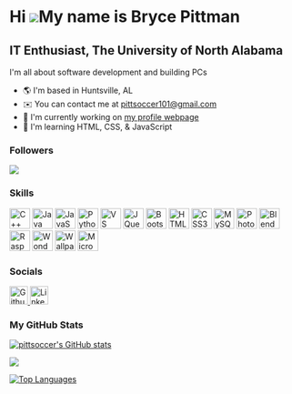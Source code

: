 Hi ![](https://user-images.githubusercontent.com/18350557/176309783-0785949b-9127-417c-8b55-ab5a4333674e.gif)My name is Bryce Pittman
=====================================================================================================================================

IT Enthusiast, The University of North Alabama
----------------------------------------------

I'm all about software development and building PCs

* 🌎  I'm based in Huntsville, AL
* ✉️  You can contact me at [pittsoccer101@gmail.com](mailto:pittsoccer101@gmail.com)
* 🚀  I'm currently working on [my profile webpage](http://pittsoccer.github.io/pittsoccer/)
* 🧠  I'm learning HTML, CSS, & JavaScript

<!-- Profile Visits -->
### Followers

<!-- Follower Count -->
<a href="https://www.github.com/pittsoccer" target="_blank" rel="noreferrer"><img
src="https://img.shields.io/github/followers/pittsoccer?logo=github&style=for-the-badge&color=45bbff&labelColor=000000" /></a>

<!-- Profile Views (removed) -->
<!--
<a align="left"> <img src="https://komarev.com/ghpvc/?username=pittsoccer&label=Profile%20views&color=45bbff&slabelColor=000000" alt="pittsoccer" /></a>
-->

<!-- Skills -->
### Skills

<p align="left">
<!-- C++ -->
<a href="https://docs.microsoft.com/en-us/cpp/?view=msvc-170" target="_blank" rel="noreferrer">
<img src="https://raw.githubusercontent.com/danielcranney/readme-generator/main/public/icons/skills/cplusplus-colored.svg" width="36" height="36" alt="C++" title="C++"/></a>
<!-- Java -->
<a href="https://www.oracle.com/java/" target="_blank" rel="noreferrer">
<img src="https://raw.githubusercontent.com/danielcranney/readme-generator/main/public/icons/skills/java-colored.svg" width="36" height="36" alt="Java" title="Java"/></a>
<!-- Javascript -->
<a href="https://developer.mozilla.org/en-US/docs/Web/JavaScript" target="_blank" rel="noreferrer">
<img src="https://raw.githubusercontent.com/danielcranney/readme-generator/main/public/icons/skills/javascript-colored.svg" width="36" height="36" alt="JavaScript" title="JavaScript"/></a>
<!-- Python -->
<a href="https://www.python.org/" target="_blank" rel="noreferrer">
<img src="https://raw.githubusercontent.com/danielcranney/readme-generator/main/public/icons/skills/python-colored.svg" width="36" height="36" alt="Python" title="Python"/></a>
<!-- Visual Studio Code -->
<a href="https://code.visualstudio.com/" target="_blank" rel="noreferrer">
<img src="https://raw.githubusercontent.com/danielcranney/readme-generator/main/public/icons/skills/visualstudiocode-colored.svg" width="36" height="36" alt="VS Code" title="VS Code"/></a>
<!-- Jquery -->
<a href="https://jquery.com/" target="_blank" rel="noreferrer">
<img src="https://raw.githubusercontent.com/danielcranney/readme-generator/main/public/icons/skills/jquery-colored.svg" width="36" height="36" alt="JQuery" title="JQuery"/></a>
<!-- Bootstrap -->
<a href="https://getbootstrap.com/" target="_blank" rel="noreferrer">
<img src="https://raw.githubusercontent.com/danielcranney/readme-generator/main/public/icons/skills/bootstrap-colored.svg" width="36" height="36" alt="Bootstrap" title="Bootstrap"/></a>
<!-- HTML5 -->
<a href="https://developer.mozilla.org/en-US/docs/Glossary/HTML5" target="_blank" rel="noreferrer">
<img src="https://raw.githubusercontent.com/danielcranney/readme-generator/main/public/icons/skills/html5-colored.svg" width="36" height="36" alt="HTML5" title="HTML5"/></a>
<!-- CSS3 -->
<a href="https://www.w3.org/TR/CSS/#css" target="_blank" rel="noreferrer">
<img src="https://raw.githubusercontent.com/danielcranney/readme-generator/main/public/icons/skills/css3-colored.svg" width="36" height="36" alt="CSS3" title="CSS3"/></a>
<!-- MySQL -->
<a href="https://www.mysql.com/" target="_blank" rel="noreferrer">
<img src="https://raw.githubusercontent.com/danielcranney/readme-generator/main/public/icons/skills/mysql-colored.svg" width="36" height="36" alt="MySQL" title="MySQL"/></a>
<!-- Photoshop -->
<a href="https://www.adobe.com/uk/products/photoshop.html" target="_blank" rel="noreferrer">
<img src="https://raw.githubusercontent.com/danielcranney/readme-generator/main/public/icons/skills/photoshop-colored.svg" width="36" height="36" alt="Photoshop" title="Photoshop"/></a>
<!-- Blender -->
<a href="https://www.blender.org/" target="_blank" rel="noreferrer">
<img src="https://raw.githubusercontent.com/danielcranney/readme-generator/main/public/icons/skills/blender-colored.svg" width="36" height="36" alt="Blender" title="Blender"/></a>
<!-- Raspberry Pi -->
<a href="https://www.raspberrypi.org/" target="_blank" rel="noreferrer">
<img src="https://raw.githubusercontent.com/danielcranney/readme-generator/main/public/icons/skills/raspberrypi-colored.svg" width="36" height="36" alt="Raspberry Pi" title="Raspberry Pi"/></a>
<!-- Wondershare Filmora -->
<a href="https://filmora.wondershare.com/" target="_blank" rel="noreferrer">
<img src="https://neveragain.allstatics.com/2019/assets/icon/logo/filmora-square.svg" width="36" height="36" alt="Wondershare Filmora" title="Wondershare Filmora"/></a>
<!-- Wallpaper Engine-->
<a href="https://www.wallpaperengine.io/en" target="_blank" rel="noreferrer">
<img src="https://img.icons8.com/color/512/wallpaper-engine.png" width="36" height="36" alt="Wallpaper Engine" title="Wallpaper Engine"/></a>
<!-- Microsoft Windows -->
<a href="https://www.microsoft.com/en-us/windows?r=1" target="_blank" rel="noreferrer">
<img src="https://img.icons8.com/?size=100&id=108792&format=png&color=000000" width="36" height="36" alt="Microsoft Windows" title="Microsoft Windows"/></a>
</p>

<!-- Socials -->
### Socials

<p align="left">
<!-- Github -->
<a href="https://www.github.com/pittsoccer" target="_blank" rel="noreferrer"> <picture> <source media="(prefers-color-scheme: dark)" srcset="https://raw.githubusercontent.com/danielcranney/readme-generator/main/public/icons/socials/github-dark.svg" /> <source media="(prefers-color-scheme: light)" srcset="https://raw.githubusercontent.com/danielcranney/readme-generator/main/public/icons/socials/github.svg" />
<img src="https://raw.githubusercontent.com/danielcranney/readme-generator/main/public/icons/socials/github.svg" width="32" height="32" alt="Github" title="Github" /> </picture> </a>
<!-- LinkedIn -->
<a href="https://www.linkedin.com/in/bryce-pittman/" target="_blank" rel="noreferrer"> <picture> <source media="(prefers-color-scheme: dark)" srcset="https://raw.githubusercontent.com/danielcranney/readme-generator/main/public/icons/socials/linkedin-dark.svg" /> <source media="(prefers-color-scheme: light)" srcset="https://raw.githubusercontent.com/danielcranney/readme-generator/main/public/icons/socials/linkedin.svg" />
<img src="https://raw.githubusercontent.com/danielcranney/readme-generator/main/public/icons/socials/linkedin.svg" width="32" height="32" alt="LinkedIn" title="LinkedIn" /> </picture> </a>
</p>

<!-- GitHub Stats -->
### My GitHub Stats

<!-- Stats Card -->
<a href="http://www.github.com/pittsoccer"><img src="https://github-readme-stats.vercel.app/api?username=pittsoccer&show_icons=true&hide=&count_private=true&title_color=45bbff&text_color=ffffff&icon_color=45bbff&bg_color=000000&hide_border=true&show_icons=true" alt="pittsoccer's GitHub stats" /></a>

<!-- Commit Streak (removed)  -->

<a href="http://www.github.com/pittsoccer"><img src="https://github-readme-streak-stats.herokuapp.com/?user=pittsoccer&stroke=ffffff&background=000000&ring=6366f1&fire=45bbff&currStreakNum=ffffff&currStreakLabel=45bbff&sideNums=ffffff&sideLabels=ffffff&dates=ffffff&hide_border=true" /></a>


<!-- Top Languages -->
<a href="https://github.com/pittsoccer" align="left"><img src="https://github-readme-stats.vercel.app/api/top-langs/?username=pittsoccer&langs_count=10&title_color=45bbff&text_color=ffffff&icon_color=45bbff&bg_color=000000&hide_border=true&locale=en&custom_title=Top%20%Languages" alt="Top Languages" /></a>
